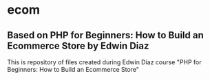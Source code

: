 # ecom

## Based on PHP for Beginners: How to Build an Ecommerce Store by Edwin Diaz

This is repository of files created during Edwin Diaz course "PHP for Beginners: How to Build an Ecommerce Store"

